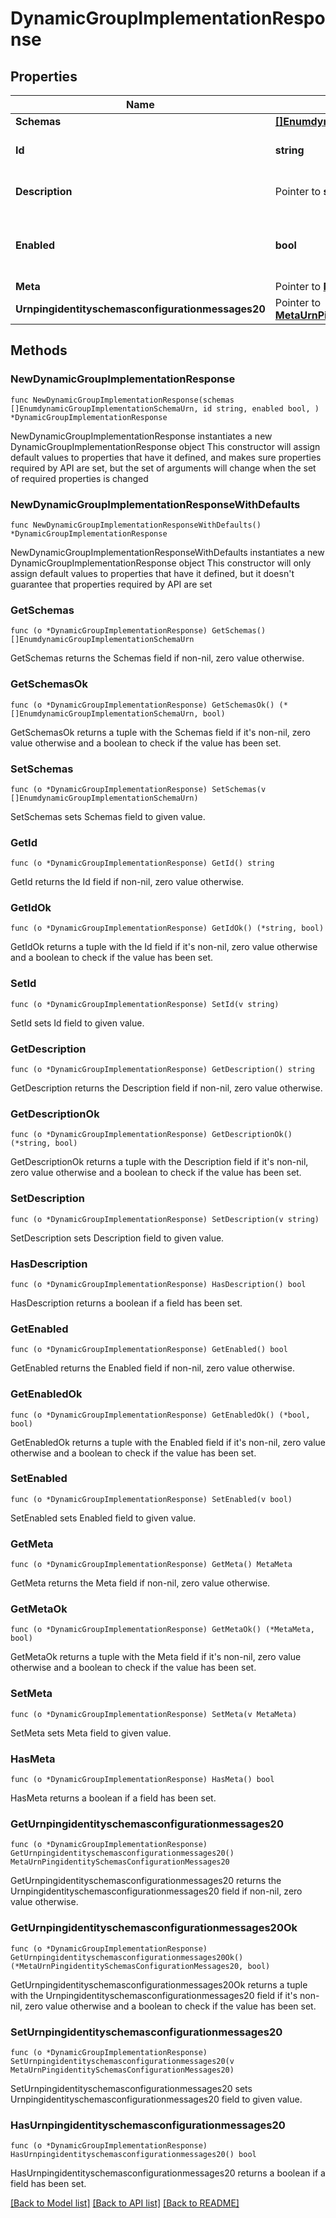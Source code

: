 # DynamicGroupImplementationResponse

## Properties

Name | Type | Description | Notes
------------ | ------------- | ------------- | -------------
**Schemas** | [**[]EnumdynamicGroupImplementationSchemaUrn**](EnumdynamicGroupImplementationSchemaUrn.md) |  | 
**Id** | **string** | Name of the Group Implementation | 
**Description** | Pointer to **string** | A description for this Group Implementation | [optional] 
**Enabled** | **bool** | Indicates whether the Group Implementation is enabled. | 
**Meta** | Pointer to [**MetaMeta**](MetaMeta.md) |  | [optional] 
**Urnpingidentityschemasconfigurationmessages20** | Pointer to [**MetaUrnPingidentitySchemasConfigurationMessages20**](MetaUrnPingidentitySchemasConfigurationMessages20.md) |  | [optional] 

## Methods

### NewDynamicGroupImplementationResponse

`func NewDynamicGroupImplementationResponse(schemas []EnumdynamicGroupImplementationSchemaUrn, id string, enabled bool, ) *DynamicGroupImplementationResponse`

NewDynamicGroupImplementationResponse instantiates a new DynamicGroupImplementationResponse object
This constructor will assign default values to properties that have it defined,
and makes sure properties required by API are set, but the set of arguments
will change when the set of required properties is changed

### NewDynamicGroupImplementationResponseWithDefaults

`func NewDynamicGroupImplementationResponseWithDefaults() *DynamicGroupImplementationResponse`

NewDynamicGroupImplementationResponseWithDefaults instantiates a new DynamicGroupImplementationResponse object
This constructor will only assign default values to properties that have it defined,
but it doesn't guarantee that properties required by API are set

### GetSchemas

`func (o *DynamicGroupImplementationResponse) GetSchemas() []EnumdynamicGroupImplementationSchemaUrn`

GetSchemas returns the Schemas field if non-nil, zero value otherwise.

### GetSchemasOk

`func (o *DynamicGroupImplementationResponse) GetSchemasOk() (*[]EnumdynamicGroupImplementationSchemaUrn, bool)`

GetSchemasOk returns a tuple with the Schemas field if it's non-nil, zero value otherwise
and a boolean to check if the value has been set.

### SetSchemas

`func (o *DynamicGroupImplementationResponse) SetSchemas(v []EnumdynamicGroupImplementationSchemaUrn)`

SetSchemas sets Schemas field to given value.


### GetId

`func (o *DynamicGroupImplementationResponse) GetId() string`

GetId returns the Id field if non-nil, zero value otherwise.

### GetIdOk

`func (o *DynamicGroupImplementationResponse) GetIdOk() (*string, bool)`

GetIdOk returns a tuple with the Id field if it's non-nil, zero value otherwise
and a boolean to check if the value has been set.

### SetId

`func (o *DynamicGroupImplementationResponse) SetId(v string)`

SetId sets Id field to given value.


### GetDescription

`func (o *DynamicGroupImplementationResponse) GetDescription() string`

GetDescription returns the Description field if non-nil, zero value otherwise.

### GetDescriptionOk

`func (o *DynamicGroupImplementationResponse) GetDescriptionOk() (*string, bool)`

GetDescriptionOk returns a tuple with the Description field if it's non-nil, zero value otherwise
and a boolean to check if the value has been set.

### SetDescription

`func (o *DynamicGroupImplementationResponse) SetDescription(v string)`

SetDescription sets Description field to given value.

### HasDescription

`func (o *DynamicGroupImplementationResponse) HasDescription() bool`

HasDescription returns a boolean if a field has been set.

### GetEnabled

`func (o *DynamicGroupImplementationResponse) GetEnabled() bool`

GetEnabled returns the Enabled field if non-nil, zero value otherwise.

### GetEnabledOk

`func (o *DynamicGroupImplementationResponse) GetEnabledOk() (*bool, bool)`

GetEnabledOk returns a tuple with the Enabled field if it's non-nil, zero value otherwise
and a boolean to check if the value has been set.

### SetEnabled

`func (o *DynamicGroupImplementationResponse) SetEnabled(v bool)`

SetEnabled sets Enabled field to given value.


### GetMeta

`func (o *DynamicGroupImplementationResponse) GetMeta() MetaMeta`

GetMeta returns the Meta field if non-nil, zero value otherwise.

### GetMetaOk

`func (o *DynamicGroupImplementationResponse) GetMetaOk() (*MetaMeta, bool)`

GetMetaOk returns a tuple with the Meta field if it's non-nil, zero value otherwise
and a boolean to check if the value has been set.

### SetMeta

`func (o *DynamicGroupImplementationResponse) SetMeta(v MetaMeta)`

SetMeta sets Meta field to given value.

### HasMeta

`func (o *DynamicGroupImplementationResponse) HasMeta() bool`

HasMeta returns a boolean if a field has been set.

### GetUrnpingidentityschemasconfigurationmessages20

`func (o *DynamicGroupImplementationResponse) GetUrnpingidentityschemasconfigurationmessages20() MetaUrnPingidentitySchemasConfigurationMessages20`

GetUrnpingidentityschemasconfigurationmessages20 returns the Urnpingidentityschemasconfigurationmessages20 field if non-nil, zero value otherwise.

### GetUrnpingidentityschemasconfigurationmessages20Ok

`func (o *DynamicGroupImplementationResponse) GetUrnpingidentityschemasconfigurationmessages20Ok() (*MetaUrnPingidentitySchemasConfigurationMessages20, bool)`

GetUrnpingidentityschemasconfigurationmessages20Ok returns a tuple with the Urnpingidentityschemasconfigurationmessages20 field if it's non-nil, zero value otherwise
and a boolean to check if the value has been set.

### SetUrnpingidentityschemasconfigurationmessages20

`func (o *DynamicGroupImplementationResponse) SetUrnpingidentityschemasconfigurationmessages20(v MetaUrnPingidentitySchemasConfigurationMessages20)`

SetUrnpingidentityschemasconfigurationmessages20 sets Urnpingidentityschemasconfigurationmessages20 field to given value.

### HasUrnpingidentityschemasconfigurationmessages20

`func (o *DynamicGroupImplementationResponse) HasUrnpingidentityschemasconfigurationmessages20() bool`

HasUrnpingidentityschemasconfigurationmessages20 returns a boolean if a field has been set.


[[Back to Model list]](../README.md#documentation-for-models) [[Back to API list]](../README.md#documentation-for-api-endpoints) [[Back to README]](../README.md)


